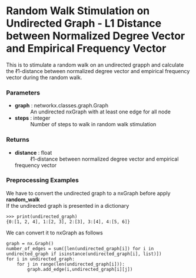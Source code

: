 # Random Walk Stimulation on Undirected Graph - L1 Distance between Normalized Degree Vector and Empirical Frequency Vector
This is to stimulate a random walk on an undirected grapph and calculate the ℓ1-distance between normalized degree vector and empirical frequency vector during the random walk.
### Parameters
- **graph** : networkx.classes.graph.Graph   
&emsp;&emsp;&emsp;An undirected nxGraph with at least one edge for all node
- **steps** : integer    
&emsp;&emsp;&emsp;Number of steps to walk in random walk stimulation

### Returns
- **distance** : float    
&emsp;&emsp;&emsp;ℓ1-distance between normalized degree vector and empirical frequency vector


### Preprocessing Examples
We have to convert the undirected graph to a nxGraph before apply **random_walk**  
If the undirected graph is presented in a dictionary
```
>>> print(undirected_graph)
{0:[1, 2, 4], 1:[2, 3], 2:[3], 3:[4], 4:[5, 6]}
```
We can convert it to nxGraph as follows
```
graph = nx.Graph()
number_of_edges = sum([len(undirected_graph[i]) for i in undirected_graph if isinstance(undirected_graph[i], list)])
for i in undirected_graph:
    for j in range(len(undirected_graph[i])):
        graph.add_edge(i,undirected_graph[i][j])
```